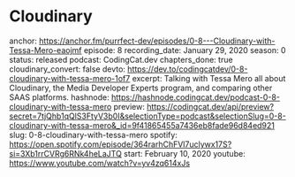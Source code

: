 # Cloudinary

anchor: https://anchor.fm/purrfect-dev/episodes/0-8---Cloudinary-with-Tessa-Mero-eaojmf
episode: 8
recording_date: January 29, 2020
season: 0
status: released
podcast: CodingCat.dev
chapters_done: true
cloudinary_convert: false
devto: https://dev.to/codingcatdev/0-8-cloudinary-with-tessa-mero-1of7
excerpt: Talking with Tessa Mero all about Cloudinary, the Media Developer Experts program, and comparing other SAAS platforms.
hashnode: https://hashnode.codingcat.dev/podcast-0-8-cloudinary-with-tessa-mero
preview: https://codingcat.dev/api/preview?secret=7tjQhb1qQlS3FtyV3b0I&selectionType=podcast&selectionSlug=0-8-cloudinary-with-tessa-mero&_id=9f41865455a7436eb8fade96d84ed921
slug: 0-8-cloudinary-with-tessa-mero
spotify: https://open.spotify.com/episode/364rarhChFVl7uclywx17S?si=3Xb1rrCVRg6RNk4heLaJTQ
start: February 10, 2020
youtube: https://www.youtube.com/watch?v=yv4zq614xJs